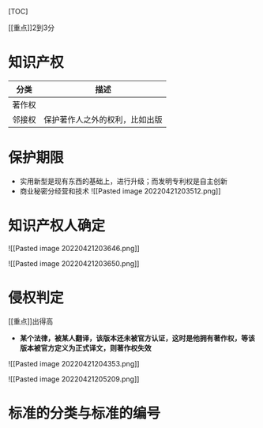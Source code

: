 [TOC]

[[重点]]2到3分

# 知识产权
| 分类   | 描述                           |
| ------ | ------------------------------ |
| 著作权 |                                |
| 邻接权 | 保护著作人之外的权利，比如出版 |

# 保护期限
* 实用新型是现有东西的基础上，进行升级；而发明专利权是自主创新
* 商业秘密分经营和技术
![[Pasted image 20220421203512.png]]

# 知识产权人确定
![[Pasted image 20220421203646.png]]

![[Pasted image 20220421203650.png]]

# 侵权判定
[[重点]]出得高

* **某个法律，被某人翻译，该版本还未被官方认证，这时是他拥有著作权，等该版本被官方定义为正式译文，则著作权失效**

![[Pasted image 20220421204353.png]]

![[Pasted image 20220421205209.png]]
# 标准的分类与标准的编号
